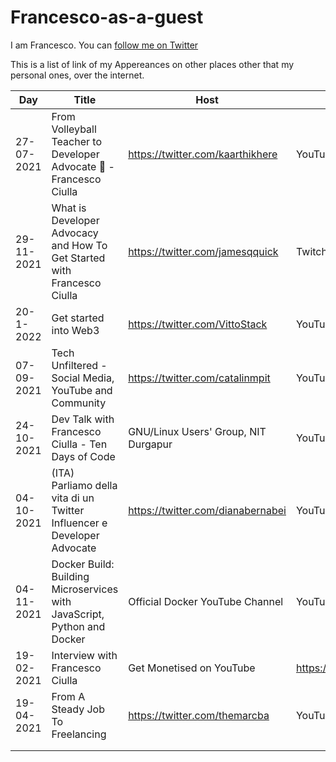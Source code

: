 # Francesco-as-a-guest

I am Francesco. You can [follow me on Twitter](https://twitter.com/FrancescoCiull4)

This is a list of link of my Appereances on other places other that my personal ones, over the internet.

| Day           | Title | Host | Platform | Link |
| ------------- | ------------- |------------- |------------- |------------ |
|27-07-2021|From Volleyball Teacher to Developer Advocate 🥑 -Francesco Ciulla|https://twitter.com/kaarthikhere|YouTube|https://youtu.be/MXWEzndS3hc|
|29-11-2021|What is Developer Advocacy and How To Get Started with Francesco Ciulla|https://twitter.com/jamesqquick|Twitch/YouTube|https://youtu.be/rrR-TSu-m3M|
|20-1-2022|Get started into Web3|https://twitter.com/VittoStack|YouTube(Twitter Space)|https://youtu.be/zsA7ZR8SB4M|
|07-09-2021|Tech Unfiltered - Social Media, YouTube and Community|https://twitter.com/catalinmpit|YouTube|https://youtu.be/KeJ7MlwwVK4|
|24-10-2021|Dev Talk with Francesco Ciulla - Ten Days of Code|GNU/Linux Users' Group, NIT Durgapur|YouTube|https://youtu.be/gq0j48w2Ra8|
|04-10-2021|(ITA) Parliamo della vita di un Twitter Influencer e Developer Advocate| https://twitter.com/dianabernabei | YouTube (Twitch recap)|https://youtu.be/bbCVz2i06S0|
|04-11-2021|Docker Build: Building Microservices with JavaScript, Python and Docker|Official Docker YouTube Channel|YouTube|https://youtu.be/QFl0EFGr5e4|
|19-02-2021|Interview with Francesco Ciulla | Get Monetised on YouTube|https://twitter.com/AnnaJMcDougall|YouTube|https://youtu.be/Bp7Dp_uru7g|
|19-04-2021|From A Steady Job To Freelancing|https://twitter.com/themarcba|YouTube|https://youtu.be/B78yL-g8hfI|
||||||
||||||
